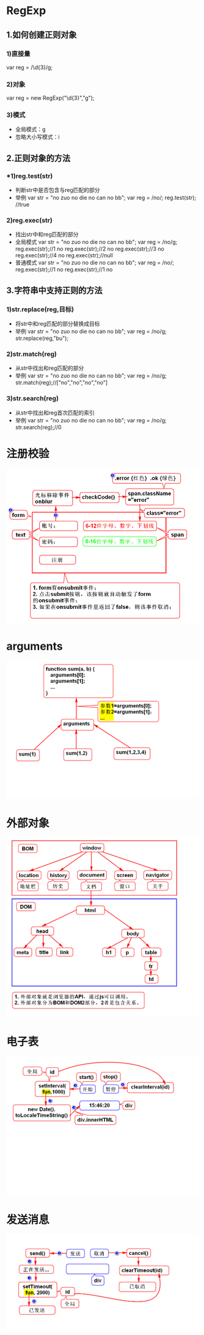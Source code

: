 # RegExp
## 1.如何创建正则对象
### 1)直接量
var reg = /\d{3}/g;

### 2)对象
var reg = new RegExp("\\d{3}","g");

### 3)模式
 - 全局模式：g
 - 忽略大小写模式：i

## 2.正则对象的方法
### *1)reg.test(str)
 - 判断str中是否包含与reg匹配的部分
 - 举例
	var str = "no zuo no die no can no bb";
	var reg = /no/;
	reg.test(str); //true

### 2)reg.exec(str)
 - 找出str中和reg匹配的部分
 - 全局模式
	var str = "no zuo no die no can no bb";
	var reg = /no/g;
	reg.exec(str);//1 no
	reg.exec(str);//2 no
	reg.exec(str);//3 no
	reg.exec(str);//4 no
	reg.exec(str);//null
 - 普通模式
	var str = "no zuo no die no can no bb";
	var reg = /no/;
	reg.exec(str);//1 no
	reg.exec(str);//1 no

## 3.字符串中支持正则的方法
### 1)str.replace(reg,目标)
 - 将str中和reg匹配的部分替换成目标
 - 举例
	var str = "no zuo no die no can no bb";
	var reg = /no/g;
	str.replace(reg,"bu");

### 2)str.match(reg)
 - 从str中找出和reg匹配的部分
 - 举例
	var str = "no zuo no die no can no bb";
	var reg = /no/g;
	str.match(reg);//["no","no","no","no"]

### 3)str.search(reg)
 - 从str中找出和reg首次匹配的索引
 - 举例
	var str = "no zuo no die no can no bb";
	var reg = /no/g;
	str.search(reg);//0

# 注册校验
![](1.png)

# arguments
![](2.png)

# 外部对象
![](3.png)

# 电子表
![](4.png)

# 发送消息
![](5.png)